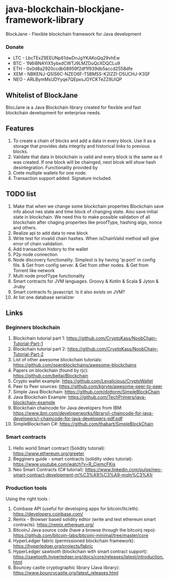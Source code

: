 # java-blockchain-blockjane-framework-library
BlockJane - Flexible blockchain framework for Java development

### Donate
* LTC - LbcTExZ9EEUNp61dwDnJgYKAKoQq29vhEw
* BTC - 1N6iBNAYiX5ybxdCWTJ9LMZDuQcXDQCLu9
* ETH - 0x0d8a2920ccdb08959f2df1f939db5accd2558dfe
* XEM - NBKENJ-Q5IS6C-NZEO6F-T5BM5S-K2IZZI-D5UCHJ-K3SF
* NEO - ARLBymMsUDYyqe7QEpxsJGYCKTeZZ8UiQP
## Whitelist of BlockJane
BlocJane ia a Java Blockchain library created for flexible and fast blockchain development for enterprise needs.

## Features
1. To create a chain of blocks and add a data in every block. Use it as a storage that provides data integrity and historical links to previous blocks.
2. Validate that data in blockchain is valid and every block is the same as it was created. If one block will be chainged, next blcok will show hash desintegration. Functionality provided by
3. Crete multiple wallets for one node. 
4. Transaction support added. Signature included.

## TODO list
1. Make that when we change some blockchain properties Blockchain save info about nes state and time block of changing state. Also save initial state in blockchain. We need this to make possible validation of all blockchain after chaging properties like proofType, hashing algo, nonce and others.
2. Realize api to add data to new block
3. Write test for invalid chain hashes. When isChainValid method will give error of chain validation.
4. Add transaction history to the wallet
5. P2p node connection 
6. Node discovery functionality. Simplest is by having 'ip:port' in config file. & Get from config server. & Get from other nodes. & Get from Torrent like network
7. Multi node proofType functionality
8. Smart contracts for JVM languages. Groovy & Kotlin & Scala $ Jyton & Jruby
9. Smart contracts fo javascript. Is it also exists on JVM?
10. At list one database serializer


## Links

### Beginners blockchain
1. Blockchain tutorial part 1: https://github.com/CryptoKass/NoobChain-Tutorial-Part-1
2. Blockchain tutorial part 2: https://github.com/CryptoKass/NoobChain-Tutorial-Part-2
3. List of other awesome blockchain tutorials: https://github.com/openblockchains/awesome-blockchains
4. Papers on blockchain (found by rjc): https://github.com/bellaj/Blockchain
5. Crypto wallet example: https://github.com/Levalicious/CryptoWallet
6. Peer to Peer sources: https://github.com/kgryte/awesome-peer-to-peer
7. Simple Java Blockchain: https://github.com/dottorm/SimpleBlockChain
8. Java Blockchain Example: https://github.com/TechPrimers/java-blockchain-example
9. Blockchain chaincode for Java developers from IBM: https://www.ibm.com/developerworks/library/j-chaincode-for-java-developers/j-chaincode-for-java-developers-pdf.pdf
10. SimpleBlockchain C#: https://github.com/thabart/SimpleBlockChain 

### Smart contracts
1. Hello world Smart contract (Solidity tutorial): https://www.ethereum.org/greeter
2. Begginers guide - smart contracts (solidity video tutorial): https://www.youtube.com/watch?v=R_CiemcFKis
3. Neo Smart Contracts (C# tutorial): https://www.linkedin.com/pulse/neo-smart-contract-development-m%C3%A1t%C3%A9-moln%C3%A1r

### Production tools
Using the right tools : 
1. Coinbase API (useful for developing apps for bitcoin/ltc/eth): https://developers.coinbase.com/
2. Remix - Browser based solidity editor (write and test ethereum smart contracts): https://remix.ethereum.org/
3. BitcoinJ Java source code (have a browse through the bitcoinj repo): https://github.com/bitcoin-labs/bitcoinj-minimal/tree/master/core
4. HyperLedger fabric (permissioned blockchain framework): https://hyperledger.org/projects/fabric
5. HyperLedger sawtooth (blockchain with smart contract support): https://sawtooth.hyperledger.org/docs/core/releases/latest/introduction.html
6. Bouncey castle cryptographic library (Java library): https://www.bouncycastle.org/latest_releases.html


